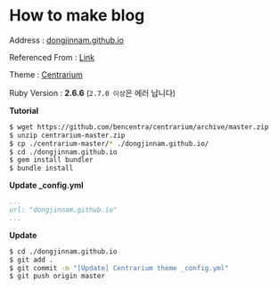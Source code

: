 # How to make blog



Address : [dongjinnam.github.io](https://dongjinnam.github.io)

Referenced From : [Link](https://zoomkoding.github.io/gitblog/2019/08/15/git-blog-1.html)

Theme : [Centrarium](http://jekyllthemes.org/themes/centrarium/)

Ruby Version : **2.6.6** (`2.7.0 이상`은 에러 납니다)



**Tutorial**

```sh
$ wget https://github.com/bencentra/centrarium/archive/master.zip
$ unzip centrarium-master.zip
$ cp ./centrarium-master/* ./dongjinnam.github.io/
$ cd ./dongjinnam.github.io
$ gem install bundler
$ bundle install
```



**Update _config.yml**

```yml
...
url: "dongjinnam.github.io"
...
```



**Update**

```sh
$ cd ./dongjinnam.github.io
$ git add .
$ git commit -m "[Update] Centrarium theme _config.yml"
$ git push origin master
```

